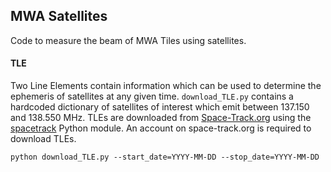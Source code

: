 ## MWA Satellites
Code to measure the beam of MWA Tiles using satellites.

#### TLE
Two Line Elements contain information which can be used to determine the ephemeris of satellites at any given time. `download_TLE.py` contains a hardcoded dictionary of satellites of interest which emit between 137.150 and 138.550 MHz. TLEs are downloaded from [Space-Track.org](https://www.space-track.org/) using the [spacetrack](https://pypi.org/project/spacetrack/) Python module. An account on space-track.org is required to download TLEs. 

```
python download_TLE.py --start_date=YYYY-MM-DD --stop_date=YYYY-MM-DD
```


